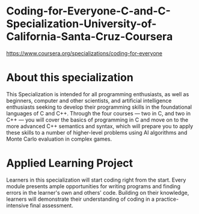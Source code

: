 # Coding-for-Everyone-C-and-C-Specialization-University-of-California-Santa-Cruz-Coursera

https://www.coursera.org/specializations/coding-for-everyone

# About this specialization

This Specialization is intended for all programming enthusiasts, as well as beginners, computer and other scientists, and artificial intelligence enthusiasts seeking to develop their programming skills in the foundational languages of C and C++. Through the four courses — two in C, and two in C++ — you will cover the basics of programming in C and move on to the more advanced C++ semantics and syntax, which will prepare you to apply these skills to a number of higher-level problems using AI algorithms and Monte Carlo evaluation in complex games.

# Applied Learning Project

Learners in this specialization will start coding right from the start. Every module presents ample opportunities for writing programs and finding errors in the learner's own and others' code. Building on their knowledge, learners will demonstrate their understanding of coding in a practice-intensive final assessment.
